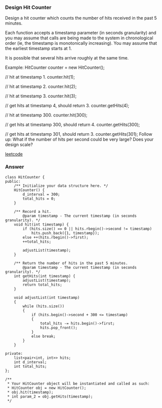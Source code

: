 ### Design Hit Counter
Design a hit counter which counts the number of hits received in the past 5 minutes.

Each function accepts a timestamp parameter (in seconds granularity) and you may assume that calls are being made to the system in chronological order (ie, the timestamp is monotonically increasing). You may assume that the earliest timestamp starts at 1.

It is possible that several hits arrive roughly at the same time.

Example:
HitCounter counter = new HitCounter();

// hit at timestamp 1.
counter.hit(1);

// hit at timestamp 2.
counter.hit(2);

// hit at timestamp 3.
counter.hit(3);

// get hits at timestamp 4, should return 3.
counter.getHits(4);

// hit at timestamp 300.
counter.hit(300);

// get hits at timestamp 300, should return 4.
counter.getHits(300);

// get hits at timestamp 301, should return 3.
counter.getHits(301); 
Follow up:
What if the number of hits per second could be very large? Does your design scale?

[leetcode](https://leetcode.com/problems/design-hit-counter/description/)

### Answer
	class HitCounter {
	public:
	    /** Initialize your data structure here. */
	    HitCounter() {
	        d_interval = 300;
	        total_hits = 0;
	    }
	    
	    /** Record a hit.
	        @param timestamp - The current timestamp (in seconds granularity). */
	    void hit(int timestamp) {
	        if (hits.size() == 0 || hits.rbegin()->second != timestamp)
	            hits.push_back({1, timestamp});    
	        else ++(hits.rbegin()->first);
	        ++total_hits;
	        
	        adjustList(timestamp);
	    }
	    
	    /** Return the number of hits in the past 5 minutes.
	        @param timestamp - The current timestamp (in seconds granularity). */
	    int getHits(int timestamp) {
	        adjustList(timestamp);
	        return total_hits;
	    }
	    
	    void adjustList(int timestamp)
	    {
	        while (hits.size())
	        {
	            if (hits.begin()->second + 300 <= timestamp)
	            {
	                total_hits -= hits.begin()->first;
	                hits.pop_front();
	            }
	            else break;
	        }
	    }
	    
	private:
	    list<pair<int, int>> hits;
	    int d_interval;
	    int total_hits;
	};

	/**
	 * Your HitCounter object will be instantiated and called as such:
	 * HitCounter obj = new HitCounter();
	 * obj.hit(timestamp);
	 * int param_2 = obj.getHits(timestamp);
	 */